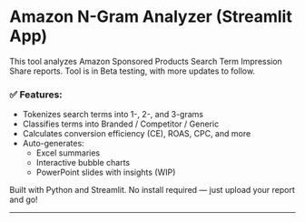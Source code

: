 # Amazon N-Gram Analyzer (Streamlit App)

This tool analyzes Amazon Sponsored Products Search Term Impression Share reports. Tool is in Beta testing, with more updates to follow.

### ✅ Features:
- Tokenizes search terms into 1-, 2-, and 3-grams
- Classifies terms into Branded / Competitor / Generic
- Calculates conversion efficiency (CE), ROAS, CPC, and more
- Auto-generates:
  - Excel summaries
  - Interactive bubble charts
  - PowerPoint slides with insights (WIP)

Built with Python and Streamlit. No install required — just upload your report and go!

---
